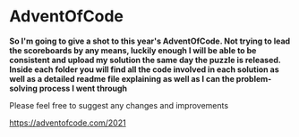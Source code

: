 # AdventOfCode

**So I'm going to give a shot to this year's AdventOfCode.
Not trying to lead the scoreboards by any means, luckily enough I will be able to be consistent and upload my solution the same day the puzzle is released.
Inside each folder you will find all the code involved in each solution as well as a detailed readme file explaining as well as I can the problem-solving process I went through**

Please feel free to suggest any changes and improvements 

https://adventofcode.com/2021
